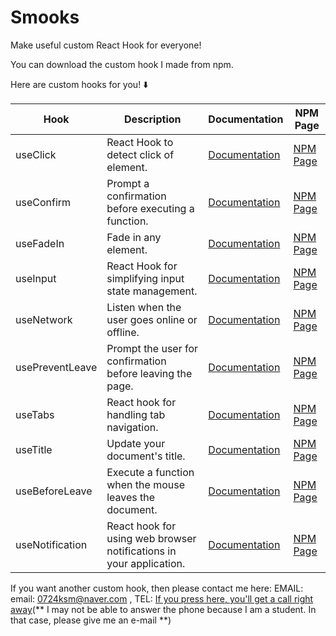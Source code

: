 # Smooks

Make useful custom React Hook for everyone!

You can download the custom hook I made from npm.

Here are custom hooks for you! ⬇️

| Hook | Description | Documentation | NPM Page |
|------|------|------|------|
| useClick | React Hook to detect click of element. | [Documentation](https://github.com/Tony0724/smooks/tree/main/useClick#readme) | [NPM Page](https://www.npmjs.com/package/@smooks/use-click) |
| useConfirm | Prompt a confirmation before executing a function.	 | [Documentation](https://github.com/Tony0724/smooks/tree/main/useConfirm#readme) | [NPM Page](https://www.npmjs.com/package/@smooks/use-confirm) |
| useFadeIn | Fade in any element.	| [Documentation](https://github.com/Tony0724/smooks/tree/main/useFadeIn#readme)| [NPM Page](https://www.npmjs.com/package/@smooks/use-fadein)|
| useInput| React Hook for simplifying input state management.| [Documentation](https://github.com/Tony0724/smooks/tree/main/useInput#readme)| [NPM Page](https://www.npmjs.com/package/@smooks/use-input)|
| useNetwork| Listen when the user goes online or offline.	| [Documentation](https://github.com/Tony0724/smooks/tree/main/useNetwork#readme)| [NPM Page](https://www.npmjs.com/package/@smooks/use-network)|
| usePreventLeave| Prompt the user for confirmation before leaving the page.	| [Documentation](https://github.com/Tony0724/smooks/tree/main/usePreventLeave#readme)| [NPM Page](https://www.npmjs.com/package/@smooks/use-prevent-leave)|
| useTabs| React hook for handling tab navigation.| [Documentation](https://github.com/Tony0724/smooks/tree/main/useTabs#readme)| [NPM Page](https://www.npmjs.com/package/@smooks/use-tabs)|
| useTitle| Update your document's title.	| [Documentation](https://github.com/Tony0724/smooks/tree/main/useTitle#readme)| [NPM Page](https://www.npmjs.com/package/@smooks/use-title)|
| useBeforeLeave| Execute a function when the mouse leaves the document.	| [Documentation](https://github.com/Tony0724/smooks/tree/main/useBeforeLeave#readme)| [NPM Page](https://www.npmjs.com/package/@smooks/use-before-leave)|
| useNotification | React hook for using web browser notifications in your application. | [Documentation](https://github.com/Tony0724/smooks/tree/main/useNotification#readme) | [NPM Page](https://www.npmjs.com/package/@smooks/use-notify)

If you want another custom hook, then please contact me here: EMAIL: email: 0724ksm@naver.com , TEL: [If you press here, you'll get a call right away](tel:+821057018035)(** I may not be able to answer the phone because I am a student. In that case, please give me an e-mail **)

